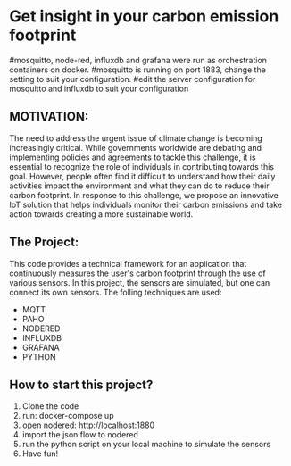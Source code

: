# Get insight in your carbon emission footprint
#mosquitto, node-red, influxdb and grafana were run as orchestration containers on docker.
#mosquitto is running on port 1883, change the setting to suit your configuration.
#edit the server configuration for mosquitto and influxdb to suit your configuration

## MOTIVATION:
The need to address the urgent issue of climate change is becoming increasingly critical. While governments worldwide are debating and implementing policies and agreements to tackle this challenge, it is essential to recognize the role of individuals in contributing towards this goal. However, people often find it difficult to understand how their daily activities impact the environment and what they can do to reduce their carbon footprint. In response to this challenge, we propose an innovative IoT solution that helps individuals monitor their carbon emissions and take action towards creating a more sustainable world.

## The Project:
This code provides a technical framework for an application that continuously measures the user's carbon footprint through the use of various sensors. In this project, the sensors are simulated, but one can connect its own sensors. The folling techniques are used:

- MQTT
- PAHO
- NODERED
- INFLUXDB
- GRAFANA
- PYTHON

## How to start this project?
1. Clone the code
2. run: docker-compose up
3. open nodered: http://localhost:1880 
4. import the json flow to nodered
5. run the python script on your local machine to simulate the sensors
6. Have fun!
